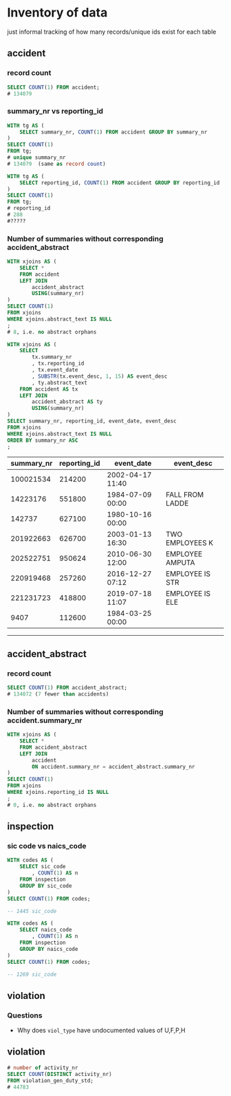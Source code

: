 # Inventory of data

just informal tracking of how many records/unique ids exist for each table


## accident

### record count

```sql
SELECT COUNT(1) FROM accident;
# 134079
```


### summary_nr vs reporting_id

```sql
WITH tg AS (
    SELECT summary_nr, COUNT(1) FROM accident GROUP BY summary_nr
)
SELECT COUNT(1) 
FROM tg;
# unique summary_nr
# 134079  (same as record count)
```

```sql
WITH tg AS (
    SELECT reporting_id, COUNT(1) FROM accident GROUP BY reporting_id
)
SELECT COUNT(1) 
FROM tg;
# reporting_id
# 288 
#?????
```



### Number of summaries without corresponding accident_abstract

```sql
WITH xjoins AS (
    SELECT *
    FROM accident
    LEFT JOIN 
        accident_abstract 
        USING(summary_nr)
)
SELECT COUNT(1)
FROM xjoins
WHERE xjoins.abstract_text IS NULL
;
# 8, i.e. no abstract orphans
```

```sql
WITH xjoins AS (
    SELECT 
        tx.summary_nr
        , tx.reporting_id
        , tx.event_date
        , SUBSTR(tx.event_desc, 1, 15) AS event_desc
        , ty.abstract_text
    FROM accident AS tx
    LEFT JOIN 
        accident_abstract AS ty 
        USING(summary_nr)
)
SELECT summary_nr, reporting_id, event_date, event_desc
FROM xjoins
WHERE xjoins.abstract_text IS NULL
ORDER BY summary_nr ASC
;
```

| summary_nr | reporting_id | event_date       | event_desc      |
| ---------- | ------------ | ---------------- | --------------- |
| 100021534  | 214200       | 2002-04-17 11:40 |                 |
| 14223176   | 551800       | 1984-07-09 00:00 | FALL FROM LADDE |
| 142737     | 627100       | 1980-10-16 00:00 |                 |
| 201922663  | 626700       | 2003-01-13 16:30 | TWO EMPLOYEES K |
| 202522751  | 950624       | 2010-06-30 12:00 | EMPLOYEE AMPUTA |
| 220919468  | 257260       | 2016-12-27 07:12 | EMPLOYEE IS STR |
| 221231723  | 418800       | 2019-07-18 11:07 | EMPLOYEE IS ELE |
| 9407       | 112600       | 1984-03-25 00:00 |                 |





-------------------------------------


## accident_abstract

### record count

```sql
SELECT COUNT(1) FROM accident_abstract;
# 134072 (7 fewer than accidents)
```


### Number of summaries without corresponding accident.summary_nr

```sql
WITH xjoins AS (
    SELECT *
    FROM accident_abstract
    LEFT JOIN 
        accident 
        ON accident.summary_nr = accident_abstract.summary_nr
)
SELECT COUNT(1)
FROM xjoins
WHERE xjoins.reporting_id IS NULL
;
# 0, i.e. no abstract orphans
```

## inspection

### sic code vs naics_code

```sql
WITH codes AS (
    SELECT sic_code
        , COUNT(1) AS n
    FROM inspection
    GROUP BY sic_code
)
SELECT COUNT(1) FROM codes;

-- 1445 sic_code
```


```sql
WITH codes AS (
    SELECT naics_code
        , COUNT(1) AS n
    FROM inspection
    GROUP BY naics_code
)
SELECT COUNT(1) FROM codes;

-- 1269 sic_code
```



## violation


### Questions

- Why does `viol_type` have undocumented values of  U,F,P,H



## violation

```sql
# number of activity_nr
SELECT COUNT(DISTINCT activity_nr)
FROM violation_gen_duty_std;
# 44783
```

